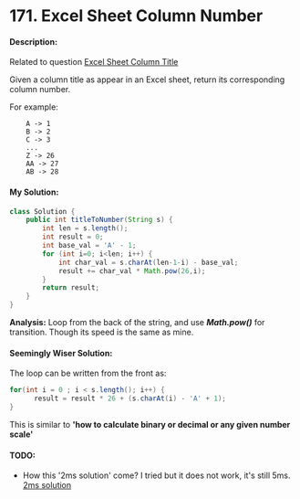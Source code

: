 # 171. Excel Sheet Column Number

#### Description:

Related to question [Excel Sheet Column Title](https://leetcode.com/problems/excel-sheet-column-title/)

Given a column title as appear in an Excel sheet, return its corresponding column number.

For example:

```
    A -> 1
    B -> 2
    C -> 3
    ...
    Z -> 26
    AA -> 27
    AB -> 28 
```



#### My Solution:

```java
class Solution {
    public int titleToNumber(String s) {
        int len = s.length();
        int result = 0;
        int base_val = 'A' - 1;
        for (int i=0; i<len; i++) {
            int char_val = s.charAt(len-1-i) - base_val;
            result += char_val * Math.pow(26,i);
        }
        return result;
    }
}
```

**Analysis:** Loop from the back of the string, and use ***Math.pow()*** for transition. Though its speed is the same as mine.



#### Seemingly Wiser Solution:

The loop can be written from the front as:

```java
for(int i = 0 ; i < s.length(); i++) {
      result = result * 26 + (s.charAt(i) - 'A' + 1);
}
```

This is similar to **'how to calculate binary or decimal or any given number scale'**



#### TODO:

* How this '2ms solution' come? I tried but it does not work, it's still 5ms. [2ms solution](https://leetcode.com/problems/excel-sheet-column-number/discuss/52124/My-2ms-JAVA-solution)

  ​

